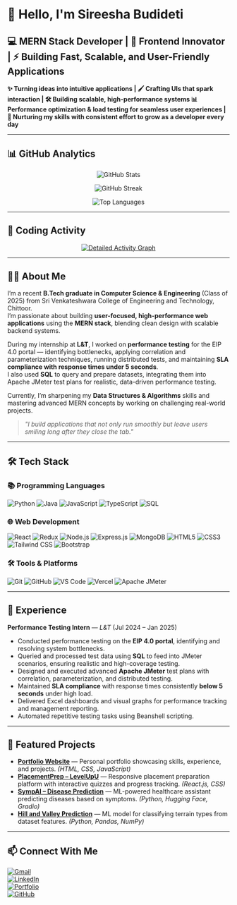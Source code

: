 # 🚀 Hello, I'm Sireesha Budideti

## 💻 MERN Stack Developer | 🎨 Frontend Innovator | ⚡ Building Fast, Scalable, and User-Friendly Applications

**✨ Turning ideas into intuitive applications | 🖌 Crafting UIs that spark interaction | 🛠 Building scalable, high-performance systems 
📊 Performance optimization & load testing for seamless user experiences | 🌱 Nurturing my skills with consistent effort to grow as a developer every day**

---

## 📊 GitHub Analytics

<div align="center">
  
![GitHub Stats](https://github-readme-stats.vercel.app/api?username=Sireesha-Budideti&show_icons=true&count_private=true&theme=radical&hide_border=true&bg_color=0D1117&include_all_commits=true&hide=issues)
  
![GitHub Streak](https://github-readme-streak-stats.herokuapp.com?user=Sireesha-Budideti&theme=radical&hide_border=true&fire=FF0000&background=0D1117)
  
![Top Languages](https://github-readme-stats.vercel.app/api/top-langs/?username=Sireesha-Budideti&layout=compact&theme=radical&hide_border=true&bg_color=0D1117&langs_count=8)

</div>

---

## 🚀 Coding Activity

<div align="center">

[![Detailed Activity Graph](https://github-readme-activity-graph.vercel.app/graph?username=Sireesha-Budideti&theme=github-compact&area=true&hide_border=true&custom_title=My%20Contribution%20Graph&radius=8&height=300&point=#36BCF7FF&count_private=true)](https://github.com/Sireesha-Budideti)

</div>

---
## 👩‍💻 About Me

I’m a recent **B.Tech graduate in Computer Science & Engineering** (Class of 2025) from Sri Venkateshwara College of Engineering and Technology, Chittoor.  
I’m passionate about building **user-focused, high-performance web applications** using the **MERN stack**, blending clean design with scalable backend systems.

During my internship at **L&T**, I worked on **performance testing** for the EIP 4.0 portal — identifying bottlenecks, applying correlation and parameterization techniques, running distributed tests, and maintaining **SLA compliance with response times under 5 seconds**.  
I also used **SQL** to query and prepare datasets, integrating them into Apache JMeter test plans for realistic, data-driven performance testing.

Currently, I’m sharpening my **Data Structures & Algorithms** skills and mastering advanced MERN concepts by working on challenging real-world projects.

> *"I build applications that not only run smoothly but leave users smiling long after they close the tab."*



---

## 🛠️ Tech Stack

### 📚 Programming Languages
![Python](https://img.shields.io/badge/Python-3776AB?style=for-the-badge&logo=python&logoColor=white)
![Java](https://img.shields.io/badge/Java-007396?style=for-the-badge&logo=openjdk&logoColor=white)
![JavaScript](https://img.shields.io/badge/JavaScript-F7DF1E?style=for-the-badge&logo=javascript&logoColor=black)
![TypeScript](https://img.shields.io/badge/TypeScript-007ACC?style=for-the-badge&logo=typescript&logoColor=white)
![SQL](https://img.shields.io/badge/SQL-336791?style=for-the-badge&logo=postgresql&logoColor=white)

### 🌐 Web Development
![React](https://img.shields.io/badge/React-20232A?style=for-the-badge&logo=react&logoColor=61DAFB)
![Redux](https://img.shields.io/badge/Redux-764ABC?style=for-the-badge&logo=redux&logoColor=white)
![Node.js](https://img.shields.io/badge/Node.js-339933?style=for-the-badge&logo=nodedotjs&logoColor=white)
![Express.js](https://img.shields.io/badge/Express.js-000000?style=for-the-badge&logo=express&logoColor=white)
![MongoDB](https://img.shields.io/badge/MongoDB-47A248?style=for-the-badge&logo=mongodb&logoColor=white)
![HTML5](https://img.shields.io/badge/HTML5-E34F26?style=for-the-badge&logo=html5&logoColor=white)
![CSS3](https://img.shields.io/badge/CSS3-1572B6?style=for-the-badge&logo=css3&logoColor=white)
![Tailwind CSS](https://img.shields.io/badge/Tailwind_CSS-38B2AC?style=for-the-badge&logo=tailwind-css&logoColor=white)
![Bootstrap](https://img.shields.io/badge/Bootstrap-7952B3?style=for-the-badge&logo=bootstrap&logoColor=white)

### 🛠️ Tools & Platforms
![Git](https://img.shields.io/badge/Git-F05032?style=for-the-badge&logo=git&logoColor=white)
![GitHub](https://img.shields.io/badge/GitHub-100000?style=for-the-badge&logo=github&logoColor=white)
![VS Code](https://img.shields.io/badge/VS_Code-007ACC?style=for-the-badge&logo=visual-studio-code&logoColor=white)
![Vercel](https://img.shields.io/badge/Vercel-000000?style=for-the-badge&logo=vercel&logoColor=white)
![Apache JMeter](https://img.shields.io/badge/Apache%20JMeter-D22128?style=for-the-badge&logo=apachejmeter&logoColor=white)

---

## 💼 Experience

**Performance Testing Intern** — *L&T* (Jul 2024 – Jan 2025)  
- Conducted performance testing on the **EIP 4.0 portal**, identifying and resolving system bottlenecks.  
- Queried and processed test data using **SQL** to feed into JMeter scenarios, ensuring realistic and high-coverage testing.  
- Designed and executed advanced **Apache JMeter** test plans with correlation, parameterization, and distributed testing.  
- Maintained **SLA compliance** with response times consistently **below 5 seconds** under high load.  
- Delivered Excel dashboards and visual graphs for performance tracking and management reporting.  
- Automated repetitive testing tasks using Beanshell scripting.


---

## 🚀 Featured Projects

- **[Portfolio Website](https://sireesha-budideti.github.io/Personal-Blog/portfolio.html)** — Personal portfolio showcasing skills, experience, and projects. *(HTML, CSS, JavaScript)*  
- **[PlacementPrep – LevelUpU](https://level-up-u.vercel.app/)** — Responsive placement preparation platform with interactive quizzes and progress tracking. *(React.js, CSS)*  
- **[SympAI – Disease Prediction](https://youtu.be/PSXaE6Pt6zA?si=_oriBoGypeXJLDF4)** — ML-powered healthcare assistant predicting diseases based on symptoms. *(Python, Hugging Face, Gradio)*  
- **[Hill and Valley Prediction](https://mybinder.org/v2/gh/Sireesha-Budideti/Hill-Valley_Prediction/main?filepath=Copy_of_Hill_Valley_Prediction.ipynb)** — ML model for classifying terrain types from dataset features. *(Python, Pandas, NumPy)*  

---

## 📫 Connect With Me

[![Gmail](https://img.shields.io/badge/Email-D14836?style=for-the-badge&logo=gmail&logoColor=white)](mailto:sireeshabudideti@gmail.com)  
[![LinkedIn](https://img.shields.io/badge/LinkedIn-0077B5?style=for-the-badge&logo=linkedin&logoColor=white)](https://www.linkedin.com/in/budideti-sireesha-328629280/)  
[![Portfolio](https://img.shields.io/badge/Portfolio-4285F4?style=for-the-badge&logo=google-chrome&logoColor=white)](https://sireesha-budideti.github.io/Personal-Blog/portfolio.html)  
[![GitHub](https://img.shields.io/badge/GitHub-000000?style=for-the-badge&logo=github&logoColor=white)](https://github.com/Sireesha-Budideti)  
